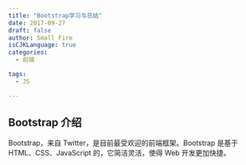 ```yaml
---
title: "Bootstrap学习与总结"
date: 2017-09-27
draft: false
author: Small Fire
isCJKLanguage: true
categories: 
  - 前端

tags: 
  - JS

---
```




## Bootstrap 介绍

Bootstrap，来自 Twitter，是目前最受欢迎的前端框架。Bootstrap 是基于 HTML、CSS、JavaScript 的，它简洁灵活，使得 Web 开发更加快捷。